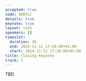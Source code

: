 ```yaml
---
accepted: true
code: 9DBTLC
details: true
keynote: true
layout: talk
speakers: []
timeslot:
  duration: 30
  end: 2024-11-11 17:50:00+01:00
  start: 2024-11-11 17:20:00+01:00
title: Closing Keynote
track: 1
---
```


TBD